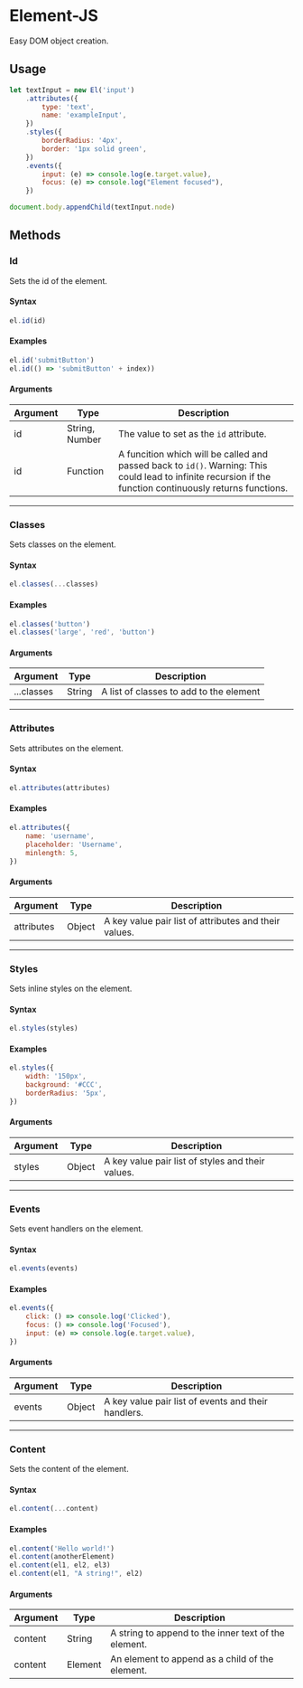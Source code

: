 # Element-JS

Easy DOM object creation.

## Usage

```js
let textInput = new El('input')
    .attributes({
        type: 'text',
        name: 'exampleInput',
    })
    .styles({
        borderRadius: '4px',
        border: '1px solid green',
    })
    .events({
        input: (e) => console.log(e.target.value),
        focus: (e) => console.log("Element focused"),
    })

document.body.appendChild(textInput.node)
```

## Methods

### Id

Sets the id of the element.

#### Syntax

```js
el.id(id)
```

#### Examples

```js
el.id('submitButton')
el.id(() => 'submitButton' + index))
```

#### Arguments

| Argument | Type           | Description                                                                                                                                                |
| -------- | -------------- | ---------------------------------------------------------------------------------------------------------------------------------------------------------- |
| id       | String, Number | The value to set as the `id` attribute.                                                                                                                    |
| id       | Function       | A funcition which will be called and passed back to `id()`. Warning: This could lead to infinite recursion if the function continuously returns functions. |

---

### Classes

Sets classes on the element.

#### Syntax

```js
el.classes(...classes)
```

#### Examples

```js
el.classes('button')
el.classes('large', 'red', 'button')
```

#### Arguments

| Argument   | Type   | Description                             |
| ---------- | ------ | --------------------------------------- |
| ...classes | String | A list of classes to add to the element |

---

### Attributes

Sets attributes on the element.

#### Syntax

```js
el.attributes(attributes)
```

#### Examples

```js
el.attributes({
    name: 'username',
    placeholder: 'Username',
    minlength: 5,
})
```

#### Arguments

| Argument   | Type   | Description                                           |
| ---------- | ------ | ----------------------------------------------------- |
| attributes | Object | A key value pair list of attributes and their values. |

---

### Styles

Sets inline styles on the element.

#### Syntax

```js
el.styles(styles)
```

#### Examples

```js
el.styles({
    width: '150px',
    background: '#CCC',
    borderRadius: '5px',
})
```

#### Arguments

| Argument | Type   | Description                                       |
| -------- | ------ | ------------------------------------------------- |
| styles   | Object | A key value pair list of styles and their values. |

---

### Events

Sets event handlers on the element.

#### Syntax

```js
el.events(events)
```

#### Examples

```js
el.events({
    click: () => console.log('Clicked'),
    focus: () => console.log('Focused'),
    input: (e) => console.log(e.target.value),
})
```

#### Arguments

| Argument | Type   | Description                                         |
| -------- | ------ | --------------------------------------------------- |
| events   | Object | A key value pair list of events and their handlers. |

---

### Content

Sets the content of the element.

#### Syntax

```js
el.content(...content)
```

#### Examples

```js
el.content('Hello world!')
el.content(anotherElement)
el.content(el1, el2, el3)
el.content(el1, "A string!", el2)
```

#### Arguments

| Argument | Type    | Description                                          |
| -------- | ------- | ---------------------------------------------------- |
| content  | String  | A string to append to the inner text of the element. |
| content  | Element | An element to append as a child of the element.      |
